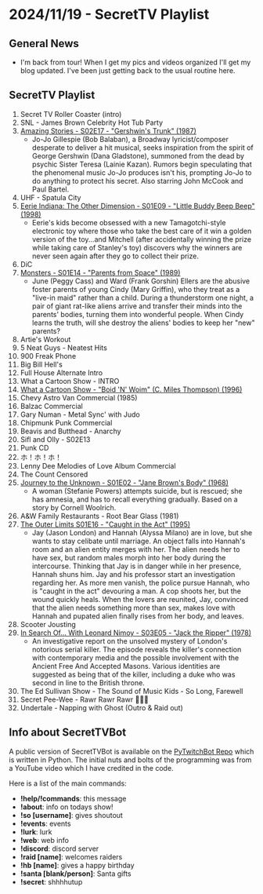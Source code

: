 # 2024/11/19 - SecretTV Playlist

## General News

- I'm back from tour!  When I get my pics and videos organized I'll get my blog updated.  I've been just getting back to the usual routine here.

## SecretTV Playlist


1. Secret TV Roller Coaster (intro)
2. SNL - James Brown Celebrity Hot Tub Party
3. [Amazing Stories - S02E17 - "Gershwin's Trunk" (1987)](https://en.wikipedia.org/wiki/Amazing_Stories_(1985_TV_series)#Season_2_(1986%E2%80%9387))
   - Jo-Jo Gillespie (Bob Balaban), a Broadway lyricist/composer desperate to deliver a hit musical, seeks inspiration from the spirit of George Gershwin (Dana Gladstone), summoned from the dead by psychic Sister Teresa (Lainie Kazan). Rumors begin speculating that the phenomenal music Jo-Jo produces isn't his, prompting Jo-Jo to do anything to protect his secret.  Also starring John McCook and Paul Bartel.
4. UHF - Spatula City
5. [Eerie Indiana: The Other Dimension - S01E09 - "Little Buddy Beep Beep" (1998)](https://en.wikipedia.org/wiki/Eerie,_Indiana:_The_Other_Dimension#Episodes)
   -  Eerie's kids become obsessed with a new Tamagotchi-style electronic toy where those who take the best care of it win a golden version of the toy...and Mitchell (after accidentally winning the prize while taking care of Stanley's toy) discovers why the winners are never seen again after they go to collect their prize.
6. DiC
7. [Monsters - S01E14 - "Parents from Space" (1989)](https://en.wikipedia.org/wiki/List_of_Monsters_episodes)
   - June (Peggy Cass) and Ward (Frank Gorshin) Ellers are the abusive foster parents of young Cindy (Mary Griffin), who they treat as a "live-in maid" rather than a child. During a thunderstorm one night, a pair of giant rat-like aliens arrive and transfer their minds into the parents' bodies, turning them into wonderful people. When Cindy learns the truth, will she destroy the aliens' bodies to keep her "new" parents?
8. Artie's Workout
9. 5 Neat Guys - Neatest Hits
10. 900 Freak Phone
11. Big Bill Hell's
12. Full House Alternate Intro
13. What a Cartoon Show - INTRO
14. [What a Cartoon Show - "Boid 'N' Woim" (C. Miles Thompson) (1996)](https://en.wikipedia.org/wiki/What_a_Cartoon!)
15. Chevy Astro Van Commercial (1985)
16. Balzac Commercial
17. Gary Numan - Metal Sync' with Judo
18. Chipmunk Punk Commercial
19. Beavis and Butthead - Anarchy
20. Sifl and Olly - S02E13
21. Punk CD
23. ホ！ホ！ホ！
24. Lenny Dee Melodies of Love Album Commercial
26. The Count Censored
27. [Journey to the Unknown - S01E02 - "Jane Brown's Body" (1968)](https://en.wikipedia.org/wiki/Journey_to_the_Unknown#Episodes)
    - A woman (Stefanie Powers) attempts suicide, but is rescued; she has amnesia, and has to recall everything gradually. Based on a story by Cornell Woolrich.
28. A&W Family Restaurants - Root Bear Glass (1981)
29. [The Outer Limits S01E16 - "Caught in the Act" (1995)](https://en.wikipedia.org/wiki/List_of_The_Outer_Limits_(1995_TV_series)_episodes#Season_1_(1995))
    - Jay (Jason London) and Hannah (Alyssa Milano) are in love, but she wants to stay celibate until marriage. An object falls into Hannah's room and an alien entity merges with her. The alien needs her to have sex, but random males morph into her body during the intercourse. Thinking that Jay is in danger while in her presence, Hannah shuns him. Jay and his professor start an investigation regarding her. As more men vanish, the police pursue Hannah, who is "caught in the act" devouring a man. A cop shoots her, but the wound quickly heals. When the lovers are reunited, Jay, convinced that the alien needs something more than sex, makes love with Hannah and pupated alien finally rises from her body, and leaves.
30. Scooter Jousting
31. [In Search Of... With Leonard Nimoy - S03E05 - "Jack the Ripper" (1978)](https://en.wikipedia.org/wiki/In_Search_of..._(TV_series)#Season_3_(1978%E2%80%931979))
    - An investigative report on the unsolved mystery of London's notorious serial killer. The episode reveals the killer's connection with contemporary media and the possible involvement with the Ancient Free And Accepted Masons. Various identities are suggested as being that of the killer, including a duke who was second in line to the British throne.
32. The Ed Sullivan Show - The Sound of Music Kids - So Long, Farewell
33. Secret Pee-Wee - Rawr Rawr Rawr 🐊🐊🐊
34. Undertale - Napping with Ghost (Outro & Raid out)



## Info about SecretTVBot

A public version of SecretTVBot is available on the [PyTwitchBot Repo](https://github.com/awbored/PyTwitchBot) which is written in Python.  The initial nuts and bolts of the programming was from a YouTube video which I have credited in the code.

Here is a list of the main commands:
- **!help/!commands**: this message
- **!about**: info on todays show!
- **!so [username]**: gives shoutout
- **!events**: events
- **!lurk**: lurk
- **!web**: web info
- **!discord**: discord server
- **!raid [name]**: welcomes raiders
- **!hb [name]**: gives a happy birthday
- **!santa [blank/person]**: Santa gifts
- **!secret**: shhhhutup
